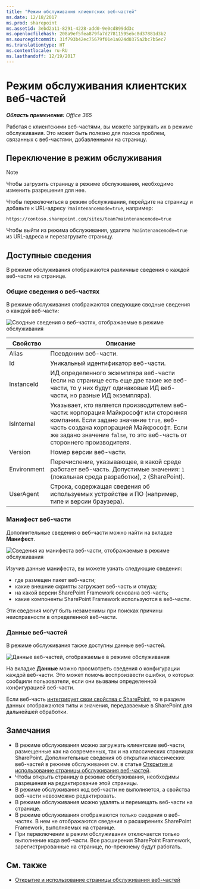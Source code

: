```yaml
---
title: "Режим обслуживания клиентских веб-частей"
ms.date: 12/18/2017
ms.prod: sharepoint
ms.assetid: 3ebd2a11-8291-4228-add0-9e0cd899dd3c
ms.openlocfilehash: 208a9ef5fea879fa7d27811595ebc8d37881d3b2
ms.sourcegitcommit: 31f793b42ec75679f01e1a024d0375a2bc7b5ec7
ms.translationtype: HT
ms.contentlocale: ru-RU
ms.lasthandoff: 12/19/2017
---
```

# <a name="maintenance-mode-for-client-side-web-parts"></a>Режим обслуживания клиентских веб-частей

_**Область применения:** Office 365_

Работая с клиентскими веб-частями, вы можете загружать их в режиме обслуживания. Это может быть полезно для поиска проблем, связанных с веб-частями, добавленными на страницу.

## <a name="switch-to-maintenance-mode"></a>Переключение в режим обслуживания

> [!NOTE]
> Чтобы загрузить страницу в режиме обслуживания, необходимо изменить разрешения для нее.

Чтобы переключиться в режим обслуживания, перейдите на страницу и добавьте к URL-адресу `?maintenancemode=true`, например:

```text
https://contoso.sharepoint.com/sites/team?maintenancemode=true
```

Чтобы выйти из режима обслуживания, удалите `?maintenancemode=true` из URL-адреса и перезагрузите страницу.

## <a name="available-information"></a>Доступные сведения

В режиме обслуживания отображаются различные сведения о каждой веб-части на странице.

### <a name="web-part-summary"></a>Общие сведения о веб-частях

В режиме обслуживания отображаются следующие сводные сведения о каждой веб-части:

![Сводные сведения о веб-частях, отображаемые в режиме обслуживания](../images/maintenance-mode-summary.png)

Свойство|Описание
--------|-----------
Alias|Псевдоним веб-части.
Id|Уникальный идентификатор веб-части.
InstanceId|ИД определенного экземпляра веб-части (если на странице есть еще две такие же веб-части, то у них будут одинаковые ИД веб-части, но разные ИД экземпляра).
IsInternal|Указывает, кто является производителем веб-части: корпорация Майкрософт или сторонняя компания. Если задано значение `true`, веб-часть создана корпорацией Майкрософт. Если же задано значение `false`, то это веб-часть от стороннего производителя.
Version|Номер версии веб-части.
Environment|Перечисление, указывающее, в какой среде работает веб-часть. Допустимые значения: `1` (локальная среда разработки), `2` (SharePoint).
UserAgent|Строка, содержащая сведения об используемых устройстве и ПО (например, типе и версии браузера).

### <a name="web-part-manifest"></a>Манифест веб-части

Дополнительные сведения о веб-части можно найти на вкладке **Манифест**.

![Сведения из манифеста веб-части, отображаемые в режиме обслуживания](../images/maintenance-mode-manifest.png)

Изучив данные манифеста, вы можете узнать следующие сведения:

- где размещен пакет веб-части;
- какие внешние скрипты загружает веб-часть и откуда;
- на какой версии SharePoint Framework основана веб-часть;
- какие компоненты SharePoint Framework используются в веб-части.

Эти сведения могут быть незаменимы при поисках причины неисправности в определенной веб-части.

### <a name="web-part-data"></a>Данные веб-частей

В режиме обслуживания также доступны данные веб-частей.

![Данные веб-частей, отображаемые в режиме обслуживания](../images/maintenance-mode-data.png)

На вкладке **Данные** можно просмотреть сведения о конфигурации каждой веб-части. Это может помочь воспроизвести ошибки, о которых сообщили пользователи, если они вызваны определенной конфигурацией веб-части.

Если веб-часть [интегрирует свои свойства с SharePoint](../spfx/web-parts/guidance/integrate-web-part-properties-with-sharepoint.md), то в разделе данных отображаются типы и значения, передаваемые в SharePoint для дальнейшей обработки.

## <a name="considerations"></a>Замечания

- В режиме обслуживания можно загружать клиентские веб-части, размещенные как на современных, так и на классических страницах SharePoint. Дополнительные сведения об открытии классических веб-частей в режиме обслуживания см. в статье [Открытие и использование страницы обслуживания веб-частей]((https://support.office.com/ru-RU/article/Open-and-use-the-web-part-maintenance-page-eff9ce22-d04a-44dd-ae83-ac29a5e396c2)#PickTab=2016,_2013).
- Чтобы открыть страницу в режиме обслуживания, необходимы разрешения на редактирование этой страницы.
- В режиме обслуживания код веб-части не выполняется, а свойства веб-части невозможно редактировать.
- В режиме обслуживания можно удалять и перемещать веб-части на странице.
- В режиме обслуживания отображаются только сведения о веб-частях. В нем не отображаются сведения о расширениях SharePoint Framework, выполняемых на странице.
- При переключении в режим обслуживания отключается только выполнение кода веб-части. Все расширения SharePoint Framework, зарегистрированные на странице, по-прежнему будут работать.

## <a name="see-also"></a>См. также

- [Открытие и использование страницы обслуживания веб-частей]((https://support.office.com/ru-RU/article/Open-and-use-the-web-part-maintenance-page-eff9ce22-d04a-44dd-ae83-ac29a5e396c2))